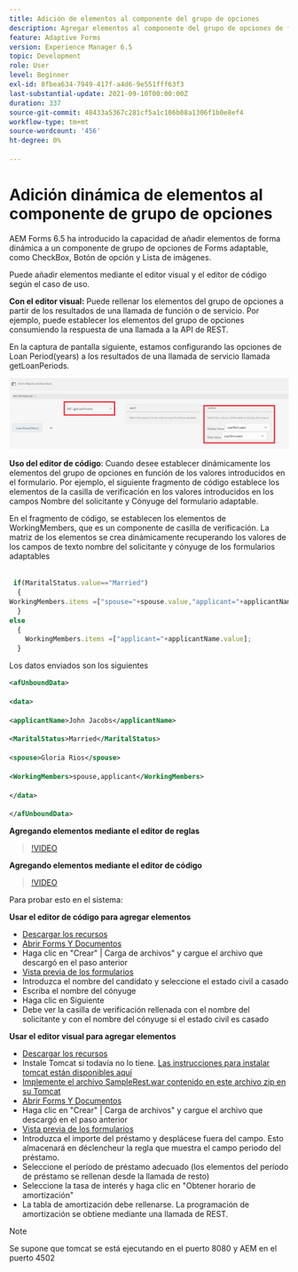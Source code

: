 ```yaml
---
title: Adición de elementos al componente del grupo de opciones
description: Agregar elementos al componente del grupo de opciones de forma dinámica
feature: Adaptive Forms
version: Experience Manager 6.5
topic: Development
role: User
level: Beginner
exl-id: 8fbea634-7949-417f-a4d6-9e551fff63f3
last-substantial-update: 2021-09-10T00:00:00Z
duration: 337
source-git-commit: 48433a5367c281cf5a1c106b08a1306f1b0e8ef4
workflow-type: tm+mt
source-wordcount: '456'
ht-degree: 0%

---
```


# Adición dinámica de elementos al componente de grupo de opciones

AEM Forms 6.5 ha introducido la capacidad de añadir elementos de forma dinámica a un componente de grupo de opciones de Forms adaptable, como CheckBox, Botón de opción y Lista de imágenes.


Puede añadir elementos mediante el editor visual y el editor de código según el caso de uso.

**Con el editor visual:** Puede rellenar los elementos del grupo de opciones a partir de los resultados de una llamada de función o de servicio. Por ejemplo, puede establecer los elementos del grupo de opciones consumiendo la respuesta de una llamada a la API de REST.

En la captura de pantalla siguiente, estamos configurando las opciones de Loan Period(years) a los resultados de una llamada de servicio llamada getLoanPeriods.

![Editor de reglas](assets/ruleeditor.png)

**Uso del editor de código**: Cuando desee establecer dinámicamente los elementos del grupo de opciones en función de los valores introducidos en el formulario. Por ejemplo, el siguiente fragmento de código establece los elementos de la casilla de verificación en los valores introducidos en los campos Nombre del solicitante y Cónyuge del formulario adaptable.

En el fragmento de código, se establecen los elementos de WorkingMembers, que es un componente de casilla de verificación. La matriz de los elementos se crea dinámicamente recuperando los valores de los campos de texto nombre del solicitante y cónyuge de los formularios adaptables

```javascript
 
 if(MaritalStatus.value=="Married")
  {
WorkingMembers.items =["spouse="+spouse.value,"applicant="+applicantName.value];
  }
else
  {
    WorkingMembers.items =["applicant="+applicantName.value];
  }
```

Los datos enviados son los siguientes

```xml
<afUnboundData>

<data>

<applicantName>John Jacobs</applicantName>

<MaritalStatus>Married</MaritalStatus>

<spouse>Gloria Rios</spouse>

<WorkingMembers>spouse,applicant</WorkingMembers>

</data>

</afUnboundData>
```

**Agregando elementos mediante el editor de reglas**

>[!VIDEO](https://video.tv.adobe.com/v/26847?quality=12&learn=on)

**Agregando elementos mediante el editor de código**

>[!VIDEO](https://video.tv.adobe.com/v/26848?quality=12&learn=on)

Para probar esto en el sistema:

**Usar el editor de código para agregar elementos**

* [Descargar los recursos](assets/usingthecodeeditor.zip)
* [Abrir Forms Y Documentos](http://localhost:4502/aem/forms.html/content/dam/formsanddocuments)
* Haga clic en &quot;Crear&quot; | Carga de archivos&quot; y cargue el archivo que descargó en el paso anterior
* [Vista previa de los formularios](http://localhost:4502/content/dam/formsanddocuments/simpleform/jcr:content?wcmmode=disabled)
* Introduzca el nombre del candidato y seleccione el estado civil a casado
* Escriba el nombre del cónyuge
* Haga clic en Siguiente
* Debe ver la casilla de verificación rellenada con el nombre del solicitante y con el nombre del cónyuge si el estado civil es casado

**Usar el editor visual para agregar elementos**

* [Descargar los recursos](assets/usingthevisualeditor.zip)
* Instale Tomcat si todavía no lo tiene. [Las instrucciones para instalar tomcat están disponibles aquí](https://experienceleague.adobe.com/docs/experience-manager-learn/forms/ic-print-channel-tutorial/introduction.html?lang=es)
* [Implemente el archivo SampleRest.war contenido en este archivo zip en su Tomcat](assets/sample-rest.zip)
* [Abrir Forms Y Documentos](http://localhost:4502/aem/forms.html/content/dam/formsanddocuments)
* Haga clic en &quot;Crear&quot; | Carga de archivos&quot; y cargue el archivo que descargó en el paso anterior
* [Vista previa de los formularios](http://localhost:4502/content/dam/formsanddocuments/amortizationschedule/jcr:content?wcmmode=disabled)
* Introduzca el importe del préstamo y desplácese fuera del campo. Esto almacenará en déclencheur la regla que muestra el campo periodo del préstamo.
* Seleccione el período de préstamo adecuado (los elementos del período de préstamo se rellenan desde la llamada de resto)
* Seleccione la tasa de interés y haga clic en &quot;Obtener horario de amortización&quot;
* La tabla de amortización debe rellenarse. La programación de amortización se obtiene mediante una llamada de REST.

>[!NOTE]
> Se supone que tomcat se está ejecutando en el puerto 8080 y AEM en el puerto 4502
